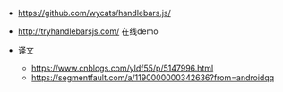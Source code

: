 * https://github.com/wycats/handlebars.js/

* http://tryhandlebarsjs.com/ 在线demo

* 译文
    * https://www.cnblogs.com/yldf55/p/5147996.html
    * https://segmentfault.com/a/1190000000342636?from=androidqq